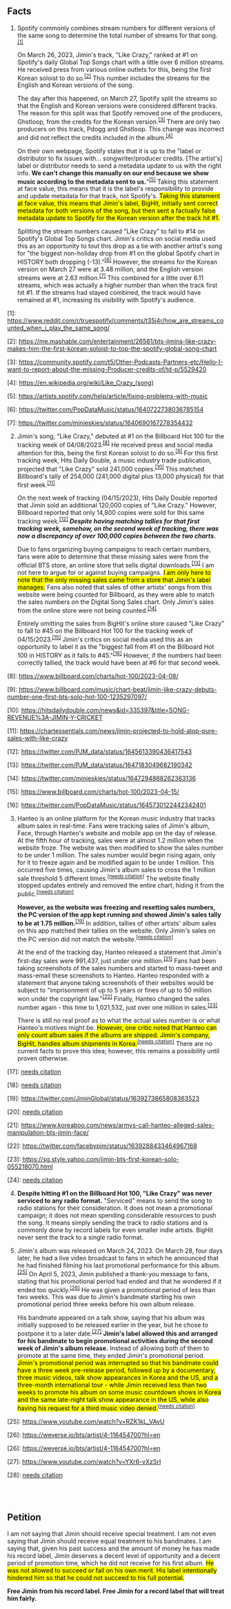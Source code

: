 ## Facts

1. Spotify commonly combines stream numbers for different versions of the same song to determine the total number of streams for that song. <sup><a href="#one">[1]</a></sup>
     
     On March 26, 2023, Jimin's track, "Like Crazy," ranked at #1 on Spotify's daily Global Top Songs chart with a little over 6 million streams. He received press from various online outlets for this, being the first Korean soloist to do so.<sup><a href="#two">[2]</a></sup> This number includes the streams for the English and Korean versions of the song.
 
     The day after this happened, on March 27, Spotify split the streams so that the English and Korean versions were considered different tracks. The reason for this split was that Spotify removed one of the producers, Ghstloop, from the credits for the Korean version.<sup><a href="#three">[3]</a></sup> There are only two producers on this track, Pdogg and Ghstloop. This change was incorrect and did not reflect the credits included in the album.<sup><a href="#four">[4]</a></sup>

     On their own webpage, Spotify states that it is up to the "label or distributor to fix issues with... songwriter/producer credits. [The artist's] label or distributor needs to send a metadata update to us with the right info. <b>We can't change this manually on our end because we show music according to the metadata sent to us.</b>"<sup><a href="#five">[5]</a></sup> Taking this statement at face value, this means that it is the label's responsibility to provide and update metadata for that track, not Spotify's. <mark>Taking this statement at face value, this means that Jimin's label, BigHit, initially sent correct metadata for both versions of the song, but then sent a factually false metadata update to Spotify for the Korean version after the track hit #1.</mark>
 
     Splitting the stream numbers caused "Like Crazy" to fall to #14 on Spotify's Global Top Songs chart. Jimin's critics on social media used this as an opportunity to tout this drop as a tie with another artist's song for "the biggest non-holiday drop from #1 on the global Spotify chart in HISTORY both dropping (-13)."<sup><a href="#six">[6]</a></sup> However, the streams for the Korean version on March 27 were at 3.48 million, and the English version streams were at 2.63 million.<sup><a href="#seven">[7]</a></sup> This combined for a little over 6.11 streams, which was actually a higher number than when the track first hit #1. If the streams had stayed combined, the track would have remained at #1, increasing its visibility with Spotify's audience.

[1]: <a id="one" href="https://www.reddit.com/r/truespotify/comments/t35j4r/how_are_streams_counted_when_i_play_the_same_song/">https://www.reddit.com/r/truespotify/comments/t35j4r/how_are_streams_counted_when_i_play_the_same_song/</a>

[2]: <a id="two" href="https://me.mashable.com/entertainment/26581/bts-jimins-like-crazy-makes-him-the-first-korean-soloist-to-top-the-spotify-global-song-chart">https://me.mashable.com/entertainment/26581/bts-jimins-like-crazy-makes-him-the-first-korean-soloist-to-top-the-spotify-global-song-chart</a>

[3]: <a id="three" href="https://community.spotify.com/t5/Other-Podcasts-Partners-etc/Hello-I-want-to-report-about-the-missing-Producer-credits-of/td-p/5529420">https://community.spotify.com/t5/Other-Podcasts-Partners-etc/Hello-I-want-to-report-about-the-missing-Producer-credits-of/td-p/5529420</a>

[4]: <a id="four" href="https://en.wikipedia.org/wiki/Like_Crazy_(song)">https://en.wikipedia.org/wiki/Like_Crazy_(song)</a>

[5]: <a id="five" href="https://artists.spotify.com/help/article/fixing-problems-with-music">https://artists.spotify.com/help/article/fixing-problems-with-music</a>

[6]: <a id="six" href="https://twitter.com/PopDataMusic/status/1640722738036785154">https://twitter.com/PopDataMusic/status/1640722738036785154</a>

[7]: <a id="seven" href="https://twitter.com/minieskies/status/1640690167278354432">https://twitter.com/minieskies/status/1640690167278354432</a>


2. Jimin's song, "Like Crazy," debuted at #1 on the Billboard Hot 100 for the tracking week of 04/08/2023.<sup><a href="#eight">[8]</a></sup> He received press and social media attention for this, being the first Korean soloist to do so.<sup><a href="#nine">[9]</a></sup> For this first tracking week, Hits Daily Double, a music industry trade publication, projected that "Like Crazy" sold 241,000 copies.<sup><a href="#ten">[10]</a></sup>  This matched Billboard's tally of 254,000 (241,000 digital plus 13,000 physical) for that first week.<sup><a href="#eleven">[11]</a></sup>

     On the next week of tracking (04/15/2023), Hits Daily Double reported that Jimin sold an additional 120,000 copies of "Like Crazy." However, Billboard reported that only 14,800 copies were sold for this same tracking week.<sup><a href="#twelve">[12]</a></sup> <b><i>Despite having matching tallies for that first tracking week, somehow, on the second week of tracking, there was now a discrepancy of over 100,000 copies between the two charts.</i></b>

     Due to fans organizing buying campaigns to reach certain numbers, fans were able to determine that these missing sales were from the official BTS store, an online store that sells digital downloads.<sup><a href="#thirteen">[13]</a></sup> I am not here to argue for or against buying campaigns. <mark>I am only here to note that the only missing sales came from a store that Jimin's label manages.</mark> Fans also noted that sales of other artists' songs from this website were being counted for Billboard, as they were able to match the sales numbers on the Digital Song Sales chart. Only Jimin's sales from the online store were not being counted.<sup><a href="#fourteen">[14]</a></sup>

     Entirely omitting the sales from BigHit's online store caused "Like Crazy" to fall to #45 on the Billboard Hot 100 for the tracking week of 04/15/2023.<sup><a href="#fifteen">[15]</a></sup> Jimin's critics on social media used this as an opportunity to label it as the "biggest fall from #1 on the Billboard Hot 100 in HISTORY as it falls to #45."<sup><a href="#sixteen">[16]</a></sup> However, if the numbers had been correctly tallied, the track would have been at #6 for that second week.

[8]: <a id="eight" href="https://www.billboard.com/charts/hot-100/2023-04-08/">https://www.billboard.com/charts/hot-100/2023-04-08/</a>

[9]: <a id="nine" href="https://www.billboard.com/music/chart-beat/jimin-like-crazy-debuts-number-one-first-bts-solo-hot-100-1235297097/">https://www.billboard.com/music/chart-beat/jimin-like-crazy-debuts-number-one-first-bts-solo-hot-100-1235297097/</a>

[10]: <a id="ten" href="https://hitsdailydouble.com/news&id=335397&title=SONG-REVENUE%3A-JIMIN-Y-CRICKET">https://hitsdailydouble.com/news&id=335397&title=SONG-REVENUE%3A-JIMIN-Y-CRICKET</a>

[11]: <a id="eleven" href="https://chartessentials.com/news/jimin-projected-to-hold-atop-pure-sales-with-like-crazy">https://chartessentials.com/news/jimin-projected-to-hold-atop-pure-sales-with-like-crazy</a>

[12]: <a id="twelve" href="https://twitter.com/PJM_data/status/1645613390436417543">https://twitter.com/PJM_data/status/1645613390436417543</a>

[13]: <a id="thirteen" href="https://twitter.com/PJM_data/status/1647183049682190342">https://twitter.com/PJM_data/status/1647183049682190342</a>

[14]: <a id="fourteen" href="https://twitter.com/minieskies/status/1647294868262363136">https://twitter.com/minieskies/status/1647294868262363136</a>

[15]: <a id="fifteen" href="https://www.billboard.com/charts/hot-100/2023-04-15/">https://www.billboard.com/charts/hot-100/2023-04-15/</a>

[16]: <a id="sixteen" href="https://twitter.com/PopDataMusic/status/1645730122442342401">https://twitter.com/PopDataMusic/status/1645730122442342401</a>

3. Hanteo is an online platform for the Korean music industry that tracks album sales in real-time. Fans were tracking sales of Jimin's album, Face, through Hanteo's website and mobile app on the day of release. At the fifth hour of tracking, sales were at almost 1.2 million when the website froze. The website was then modified to show the sales number to be under 1 million. The sales number would begin rising again, only for it to freeze again and be modified again to be under 1 million. This occurred five times, causing Jimin's album sales to cross the 1 million sale threshold 5 different times.<sup><a href="#seventeen">[needs citation]</a></sup> The website finally stopped updates entirely and removed the entire chart, hiding it from the public.<sup><a href="#eighteen">[needs citation]</a></sup>

     <b>However, as the website was freezing and resetting sales numbers, the PC version of the app kept running and showed Jimin's sales tally to be at 1.75 million.</b><sup><a href="#nineteen">[19]</a></sup> In addition, tallies of other artists' album sales on this app matched their tallies on the website. Only Jimin's sales on the PC version did not match the website.<sup><a href="#twenty">[needs citation]</a></sup>

     At the end of the tracking day, Hanteo released a statement that Jimin's first-day sales were 991,437, just under one million.<sup><a href="#twenty-one">[21]</a></sup> Fans had been taking screenshots of the sales numbers and started to mass-tweet and mass-email these screenshots to Hanteo. Hanteo responded with a statement that anyone taking screenshots of their websites would be subject to "imprisonment of up to 5 years or fines of up to 50 million won under the copyright law."<sup><a href="#twenty-two">[22]</a></sup> Finally, Hanteo changed the sales number again - this time to 1,021,532, just over one million in sales.<sup><a href="#twenty-three">[23]</a></sup>

     There is still no real proof as to what the actual sales number is or what Hanteo's motives might be. <mark>However, one critic noted that Hanteo can only count album sales if the albums are shipped. Jimin's company, BigHit, handles album shipments in Korea.</mark><sup><a href="#twenty-four">[needs citation]</a></sup> There are no current facts to prove this idea; however, this remains a possibility until proven otherwise.


[17]: <a id="seventeen" href="#">needs citation</a>

[18]: <a id="eighteen" href="#">needs citation</a>

[19]: <a id="nineteen" href="https://twitter.com/JiminGlobal/status/1639273865808363523">https://twitter.com/JiminGlobal/status/1639273865808363523</a>

[20]: <a id="twenty" href="#">needs citation</a>

[21]: <a id="twenty-one" href="https://www.koreaboo.com/news/armys-call-hanteo-alleged-sales-manipulation-bts-jimin-face/">https://www.koreaboo.com/news/armys-call-hanteo-alleged-sales-manipulation-bts-jimin-face/</a>

<!-- [22]: <a id="twenty-two" href="https://twitter.com/Army_Connect/status/1639286950996717568">https://twitter.com/Army_Connect/status/1639286950996717568</a> -->

[22]: <a id="twenty-two" href="https://twitter.com/facebypjm/status/1639288433464967168">https://twitter.com/facebypjm/status/1639288433464967168</a>

[23]: <a id="twenty-three" href="https://sg.style.yahoo.com/jimin-bts-first-korean-solo-055218070.html">https://sg.style.yahoo.com/jimin-bts-first-korean-solo-055218070.html</a>

[24]: <a id="twenty-four" href="#">needs citation</a>


4. <b>Despite hitting #1 on the Billboard Hot 100, "Like Crazy" was never serviced to any radio format.</b> "Serviced" means to send the song to radio stations for their consideration. It does not mean a promotional campaign; it does not mean spending considerable resources to push the song. It means simply sending the track to radio stations and is commonly done by record labels for even smaller indie artists. BigHit never sent the track to a single radio format.

5. Jimin's album was released on March 24, 2023. On March 28, four days later, he had a live video broadcast to fans in which he announced that he had finished filming his last promotional performance for this album.<sup><a href="#twenty-five">[25]</a></sup> On April 5, 2023, Jimin published a thank-you message to fans, stating that his promotional period had ended and that he wondered if it ended too quickly.<sup><a href="#twenty-six">[26]</a></sup> He was given a promotional period of less than two weeks. This was due to Jimin's bandmate starting his own promotional period three weeks before his own album release.

     His bandmate appeared on a talk show, saying that his album was initially supposed to be released earlier in the year, but he chose to postpone it to a later date.<sup><a href="#twenty-seven">[27]</a></sup> <b>Jimin's label allowed this and arranged for his bandmate to begin promotional activities during the second week of Jimin's album release.</b> Instead of allowing both of them to promote at the same time, they ended Jimin's promotional period. <mark>Jimin's promotional period was interrupted so that his bandmate could have a three week pre-release period, followed up by a documentary, three music videos, talk show appearances in Korea and the US, and a three-month international tour - while Jimin received less than two weeks to promote his album on some music countdown shows in Korea and the same late-night talk show appearance in the US, while also having his request for a third music video denied.</mark><sup><a href="#twenty-eight">[needs citation]</a></sup>

[25]: <a id="twenty-five" href="https://www.youtube.com/watch?v=RZK1kL_VAvU">https://www.youtube.com/watch?v=RZK1kL_VAvU</a>

[26]: <a id="twenty-six" href="https://weverse.io/bts/artist/4-116454700?hl=en">https://weverse.io/bts/artist/4-116454700?hl=en</a>

[26]: <a id="twenty-six" href="https://weverse.io/bts/artist/4-116454700?hl=en">https://weverse.io/bts/artist/4-116454700?hl=en</a>

[27]: <a id="twenty-seven" href="https://www.youtube.com/watch?v=YXr6-vXzSrI">https://www.youtube.com/watch?v=YXr6-vXzSrI</a>

[28]: <a id="twenty-eight" href="#">needs citation</a>

<br/>
<br/>

## Petition

I am not saying that Jimin should receive special treatment. I am not even saying that Jimin should receive equal treatment to his bandmates. I am saying that, given his past success and the amount of money he has made his record label, Jimin deserves a decent level of opportunity and a decent period of promotion time, which he did not receive for his first album. <mark>He was not allowed to succeed or fail on his own merit. His label intentionally hindered him so that he could not succeed to his full potential.</mark>

<b>Free Jimin from his record label. Free Jimin for a record label that will treat him fairly.</b>

